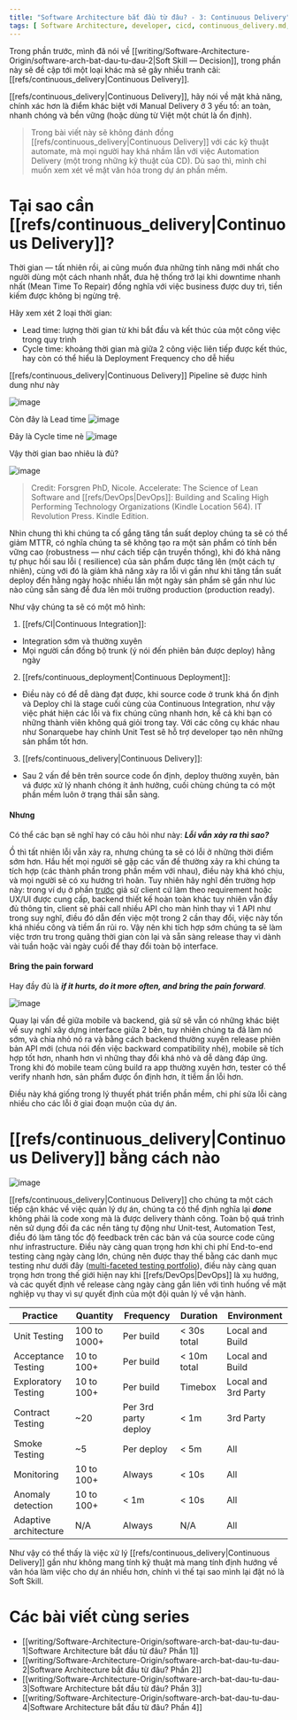 ```yaml
---
title: "Software Architecture bắt đầu từ đâu? - 3: Continuous Delivery"
tags: [ Software Architecture, developer, cicd, continuous_delivery.md, type/write]
---
```


Trong phần trước, mình đã nói về [[writing/Software-Architecture-Origin/software-arch-bat-dau-tu-dau-2|Soft Skill — Decision]], trong phần này sẽ đề cập
tới một loại khác mà sẽ gây nhiều tranh cãi: [[refs/continuous_delivery|Continuous Delivery]].

[[refs/continuous_delivery|Continuous Delivery]], hãy nói về mặt khả năng, chính xác hơn là điểm khác biệt với Manual Delivery
ở 3 yếu tố: an toàn,
nhanh chóng và bền vững (hoặc dùng từ Việt một chút là ổn định).

> Trong bài viết này sẽ không đánh đồng [[refs/continuous_delivery|Continuous Delivery]] với các kỹ thuật automate, mà mọi
> người hay khá nhầm lẫn với việc Automation Delivery (một trong những kỹ thuật của CD). Dù sao thì, mình chỉ muốn xem
> xét
> về mặt văn hóa trong dự án phần mềm.

# Tại sao cần [[refs/continuous_delivery|Continuous Delivery]]?

Thời gian — tất nhiên rồi, ai cũng muốn đưa những tính năng mới nhất cho người dùng một cách nhanh nhất, đưa hệ thống
trở lại khi downtime nhanh nhất (Mean Time To Repair) đồng nghĩa với việc business được duy trì, tiền kiếm được không bị
ngừng trệ.

Hãy xem xét 2 loại thời gian:

* Lead time: lượng thời gian từ khi bắt đầu và kết thúc của một công việc trong quy trình
* Cycle time: khoảng thời gian mà giữa 2 công việc liên tiếp được kết thúc, hay còn có thể hiểu là Deployment Frequency
  cho dễ hiểu

[[refs/continuous_delivery|Continuous Delivery]] Pipeline sẽ được hình dung như này

![image](https://www.gocd.org/assets/images/blog/cd-metrics/gocd-pipelines-6356c22e.png)

Còn đây là Lead time ![image](https://www.gocd.org/assets/images/blog/cd-metrics/lead-time-diagram-a4a572a6.jpg)

Đây là Cycle time
nè ![image](https://www.gocd.org/assets/images/blog/cd-metrics/deployment-frequency-concept-f47c6623.jpg)

Vậy thời gian bao nhiêu là đủ?

![image](https://www.gocd.org/assets/images/blog/cd-metrics/continuous-delivery-benchmarking-329817c5.png)

> Credit: Forsgren PhD, Nicole. Accelerate: The Science of Lean Software and [[refs/DevOps|DevOps]]: Building and Scaling High
> Performing Technology Organizations (Kindle Location 564). IT Revolution Press. Kindle Edition.

Nhìn chung thì khi chúng ta cố gắng tăng tần suất deploy chúng ta sẽ có thể giảm MTTR, có nghĩa chúng ta sẽ không tạo ra
một sản phẩm có tính bền vững cao (robustness — như cách tiếp cận truyền thống), khi đó khả năng tự phục hồi sau lỗi (
resilience) của sản phẩm được tăng lên (một cách tự nhiên), cùng với đó là giảm khả năng xảy ra lỗi vì gần như khi tăng
tần suất deploy đến hằng ngày hoặc nhiều lần một ngày sản phẩm sẽ gần như lúc nào cũng sẵn sàng để đưa lên môi trường
production (production ready).

Như vậy chúng ta sẽ có một mô hình:

1. [[refs/CI|Continuous Integration]]:

* Integration sớm và thường xuyên
* Mọi người cần đồng bộ trunk (ý nói đến phiên bản được deploy) hằng ngày

2. [[refs/continuous_deployment|Continuous Deployment]]:

* Điều này có để dễ dàng đạt được, khi source code ở trunk khá ổn định và Deploy chỉ là stage cuối cùng của Continuous
  Integration, như vậy việc phát hiện các lỗi và fix chúng cũng nhanh hơn, kể cả khi bạn có những thành viên không quá
  giỏi trong tay. Với các công cụ khác nhau như Sonarquebe hay chính Unit Test sẽ hỗ trợ developer tạo nên những sản
  phẩm tốt hơn.

3. [[refs/continuous_delivery|Continuous Delivery]]:

* Sau 2 vấn đề bên trên source code ổn định, deploy thường xuyên, bản vá được xử lý nhanh chóng ít ảnh hưởng, cuối chùng
  chúng ta có một phần mềm luôn ở trạng thái sẵn sàng.

#### Nhưng

Có thể các bạn sẽ nghĩ hay có câu hỏi như này: ***Lỗi vẫn xảy ra thì sao?***

Ồ thì tất nhiên lỗi vẫn xảy ra, nhưng chúng ta sẽ có lỗi ở những thời điểm sớm hơn.
Hầu hết mọi người sẽ gặp các vấn đề thường xảy ra khi chúng ta tích hợp (các thành phần trong phần mềm với nhau), điều
này khá khó chịu, và mọi người sẽ có xu hướng trì hoãn.
Tuy nhiên hãy nghĩ đến trường hợp này: trong ví dụ ở
phần [trước](software-arch-bat-dau-tu-dau-2.md) giả sử client cứ làm theo requirement hoặc UX/UI được cung cấp, backend
thiết kế hoàn toàn khác tuy nhiên vẫn đầy đủ thông tin, client
sẽ phải call nhiều API cho màn hình thay vì 1 API như trong suy nghĩ, điều đó dẫn đến việc một trong 2 cần thay đổi,
việc này tốn khá nhiều công và tiềm ẩn rủi ro. Vậy nên khi tích hợp sớm chúng ta sẽ làm việc trơn tru trong quãng thời
gian còn lại và sẵn sàng release thay vì dành vài tuần hoặc vài ngày cuối để thay đổi toàn bộ interface.

#### Bring the pain forward

Hay đầy đủ là ***if it hurts, do it more often, and bring the pain forward***.

![image](https://martinfowler.com/bliki/images/frequency-reduces-difficulty/graph.png)

Quay lại vấn đề giữa mobile và backend, giả sử sẽ vẫn có những khác biệt về suy nghĩ xây dựng interface giữa 2 bên, tuy
nhiên chúng ta đã làm nó sớm, và chia nhỏ nó ra và bằng cách backend thường xuyên release phiên bản API mới (chưa nói
đến việc backward compatibility nhé), mobile sẽ tích hợp tốt hơn, nhanh hơn vì những thay đổi khá nhỏ và dễ dàng đáp
ứng. Trong khi đó mobile team cũng build ra app thường xuyên hơn, tester có thể verify nhanh hơn, sản phẩm được ổn định
hơn, ít tiềm ẩn lỗi hơn.

Điều này khá giống trong lý thuyết phát triển phần mềm, chi phí sửa lỗi càng nhiều cho các lỗi ở giai đoạn muộn của dự
án.

# [[refs/continuous_delivery|Continuous Delivery]] bằng cách nào

![image](https://ptgmedia.pearsoncmg.com/images/art_humble_continuousdelivery/elementLinks/humble_fig01.jpg)

[[refs/continuous_delivery|Continuous Delivery]] cho chúng ta một cách tiếp cận khác về việc quản lý dự án, chúng ta có thể
định nghĩa lại ***done***
không phải là code xong mà là được delivery thành công.
Toàn bộ quá trình nên sử dụng đối đa các nền tảng tự động như Unit-test, Automation Test, điều đó làm tăng tốc độ
feedback trên các bản vá của source code cũng như infrastructure.
Điều này càng quan trọng hơn khi chi phí End-to-end testing càng ngày càng lớn, chúng nên được thay thế bằng các danh
mục testing như dưới đây ([multi-faceted testing portfolio](https://www.youtube.com/watch?v=afEzqDExCTE)), điều này càng
quan trọng hơn trong thế giới hiện nay khi [[refs/DevOps|DevOps]] là xu hướng, và các quyết định về release càng ngày càng gắn liên với
tình huống về mặt nghiệp vụ thay vì sự quyết định của một đội quản lý về vận hành.

| Practice              | Quantity     | Frequency            | Duration    | Environment         |
|-----------------------|--------------|----------------------|-------------|---------------------|
| Unit Testing          | 100 to 1000+ | Per build            | < 30s total | Local and Build     |
| Acceptance Testing    | 10 to 100+   | Per build            | < 10m total | Local and Build     |
| Exploratory Testing   | 10 to 100+   | Per build            | Timebox     | Local and 3rd Party |
| Contract Testing      | ~20          | Per 3rd party deploy | < 1m        | 3rd Party           |
| Smoke Testing         | ~5           | Per deploy           | < 5m        | All                 |
| Monitoring            | 10 to 100+   | Always               | < 10s       | All                 |
| Anomaly detection     | 10 to 100+   | < 1m                 | < 10s       | All                 |
| Adaptive architecture | N/A          | Always               | N/A         | All                 |

Như vậy có thể thấy là việc xử lý [[refs/continuous_delivery|Continuous Delivery]] gần như không mang tính kỹ thuật mà mang
tính định hướng về văn hóa làm việc cho dự án nhiều hơn, chính vì thế tại sao mình lại đặt nó là Soft Skill.

# Các bài viết cùng series
* [[writing/Software-Architecture-Origin/software-arch-bat-dau-tu-dau-1|Software Architecture bắt đầu từ đâu? Phần 1]]
* [[writing/Software-Architecture-Origin/software-arch-bat-dau-tu-dau-2|Software Architecture bắt đầu từ đâu? Phần 2]]
* [[writing/Software-Architecture-Origin/software-arch-bat-dau-tu-dau-3|Software Architecture bắt đầu từ đâu? Phần 3]]
* [[writing/Software-Architecture-Origin/software-arch-bat-dau-tu-dau-4|Software Architecture bắt đầu từ đâu? Phần 4]]